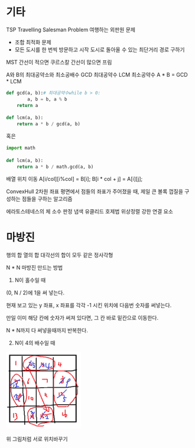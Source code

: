# 기타

TSP Travelling Salesman Problem 여행하는 외판원 문제

- 조합 최적화 문제
- 모든 도시를 한 번씩 방문하고 시작 도시로 돌아올 수 있는 최단거리 경로 구하기

MST
간선이 적으면 쿠르스칼
간선이 많으면 프림

A와 B의 최대공약소와 최소공배수
GCD 최대공약수
LCM 최소공약수
A * B = GCD * LCM

```python
def gcd(a, b):# 최대공약수while b > 0:
        a, b = b, a % b
    return a

def lcm(a, b):
    return a * b / gcd(a, b)
```

혹은

```python
import math

def lcm(a, b):
    return a * b / math.gcd(a, b)
```

배열 위치 이동
A[i/col][i%col] = B[i];
B[i * col + j] = A[i][j];

ConvexHull
2차원 좌표 평면에서 점들의 좌표가 주어졌을 때,
제일 큰 볼록 껍질을 구성하는 점들을 구하는 알고리즘

에라토스테네스의 체
소수 판정
냅색
유클리드 호제법
위상정렬
강한 연결 요소

# 마방진

행의 합 열의 합 대각선의 합이 모두 같은 정사각형

N * N 마방진 만드는 방법

1) N이 홀수일 때

(0, N / 2)에 1을 써 넣는다.

현재 보고 있는 y 좌표, x 좌표를 각각 -1 시킨 위치에 다음번 숫자를 써넣는다.

만일 이미 해당 칸에 숫자가 써져 있다면, 그 칸 바로 밑칸으로 이동한다.

N * N까지 다 써넣을때까지 반복한다.

2) N이 4의 배수일 때

![Untitled](Untitled.png)

위 그림처럼 서로 위치바꾸기